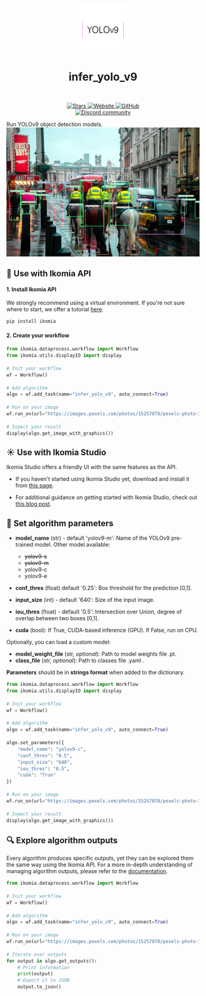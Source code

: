 <div align="center">
  <img src="images/icon.png" alt="Algorithm icon">
  <h1 align="center">infer_yolo_v9</h1>
</div>
<br />
<p align="center">
    <a href="https://github.com/Ikomia-hub/infer_yolo_v9">
        <img alt="Stars" src="https://img.shields.io/github/stars/Ikomia-hub/infer_yolo_v9">
    </a>
    <a href="https://app.ikomia.ai/hub/">
        <img alt="Website" src="https://img.shields.io/website/http/app.ikomia.ai/en.svg?down_color=red&down_message=offline&up_message=online">
    </a>
    <a href="https://github.com/Ikomia-hub/infer_yolo_v9/blob/main/LICENSE.md">
        <img alt="GitHub" src="https://img.shields.io/github/license/Ikomia-hub/infer_yolo_v9.svg?color=blue">
    </a>    
    <br>
    <a href="https://discord.com/invite/82Tnw9UGGc">
        <img alt="Discord community" src="https://img.shields.io/badge/Discord-white?style=social&logo=discord">
    </a> 
</p>

Run YOLOv9 object detection models.
![London street object detection](https://raw.githubusercontent.com/Ikomia-hub/infer_yolo_v9/main/images/output.jpg)

## :rocket: Use with Ikomia API

#### 1. Install Ikomia API

We strongly recommend using a virtual environment. If you're not sure where to start, we offer a tutorial [here](https://www.ikomia.ai/blog/a-step-by-step-guide-to-creating-virtual-environments-in-python).

```sh
pip install ikomia
```

#### 2. Create your workflow

```python
from ikomia.dataprocess.workflow import Workflow
from ikomia.utils.displayIO import display

# Init your workflow
wf = Workflow()

# Add algorithm
algo = wf.add_task(name="infer_yolo_v9", auto_connect=True)

# Run on your image  
wf.run_on(url="https://images.pexels.com/photos/15257870/pexels-photo-15257870.jpeg?cs=srgb&dl=pexels-vision-plug-15257870.jpg&fm=jpg&w=1280&h=853")

# Inpect your result
display(algo.get_image_with_graphics())
```

## :sunny: Use with Ikomia Studio

Ikomia Studio offers a friendly UI with the same features as the API.

- If you haven't started using Ikomia Studio yet, download and install it from [this page](https://www.ikomia.ai/studio).

- For additional guidance on getting started with Ikomia Studio, check out [this blog post](https://www.ikomia.ai/blog/how-to-get-started-with-ikomia-studio).

## :pencil: Set algorithm parameters

- **model_name** (str) - default 'yolov9-m': Name of the YOLOv9 pre-trained model. Other model available:
    - ~~yolov9-s~~
    - ~~yolov9-m~~
    - yolov9-c
    - yolov9-e

- **conf_thres** (float) default '0.25': Box threshold for the prediction [0,1].
- **input_size** (int) - default '640': Size of the input image.
- **iou_thres** (float) - default '0.5': Intersection over Union, degree of overlap between two boxes [0,1].
- **cuda** (bool): If True, CUDA-based inference (GPU). If False, run on CPU.

Optionally, you can load a custom model: 
- **model_weight_file** (str, *optional*): Path to model weights file .pt. 
- **class_file** (str, *optional*): Path to classes file .yaml . 

**Parameters** should be in **strings format**  when added to the dictionary.

```python
from ikomia.dataprocess.workflow import Workflow
from ikomia.utils.displayIO import display

# Init your workflow
wf = Workflow()

# Add algorithm
algo = wf.add_task(name="infer_yolo_v9", auto_connect=True)

algo.set_parameters({
    "model_name": "yolov9-c",
    "conf_thres": "0.5",
    "input_size": "640",
    "iou_thres": "0.5",
    "cuda": "True"
})

# Run on your image  
wf.run_on(url="https://images.pexels.com/photos/15257870/pexels-photo-15257870.jpeg?cs=srgb&dl=pexels-vision-plug-15257870.jpg&fm=jpg&w=1280&h=853")

# Inpect your result
display(algo.get_image_with_graphics())
```

## :mag: Explore algorithm outputs

Every algorithm produces specific outputs, yet they can be explored them the same way using the Ikomia API. For a more in-depth understanding of managing algorithm outputs, please refer to the [documentation](https://ikomia-dev.github.io/python-api-documentation/advanced_guide/IO_management.html).

```python
from ikomia.dataprocess.workflow import Workflow

# Init your workflow
wf = Workflow()

# Add algorithm
algo = wf.add_task(name="infer_yolo_v9", auto_connect=True)

# Run on your image  
wf.run_on(url="https://images.pexels.com/photos/15257870/pexels-photo-15257870.jpeg?cs=srgb&dl=pexels-vision-plug-15257870.jpg&fm=jpg&w=1280&h=853")

# Iterate over outputs
for output in algo.get_outputs():
    # Print information
    print(output)
    # Export it to JSON
    output.to_json()
```
